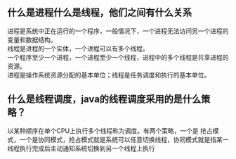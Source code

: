 ## 什么是进程什么是线程，他们之间有什么关系
进程是系统中正在运行的一个程序，一般情况下，一个进程无法访问另一个进程的变量和数据结构。  
线程是进程的一个实体，一个进程可以有多个线程。  
一个程序至少一个进程，一个进程至少一个线程，进程中的多个线程是共享进程的资源。  
进程是操作系统资源分配的基本单位；线程是任务调度和执行的基本单位。

## 什么是线程调度，java的线程调度采用的是什么策略？
以某种顺序在单个CPU上执行多个线程称为调度。有两个策略，一个是
抢占模式，一个是协同模式，抢占模式就是系统可以任意切换线程，协同模式就是指某一线程执行完成后主动通知系统切换到另一个线程上执行